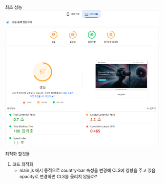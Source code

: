 최초 성능
<img src="./images/readme/스크린샷 2025-06-04 164206.png" />

최적화 할것들
1. 코드 최적화
    - main.js 에서 동적으로 country-bar 속성을 변경해 CLS에 영향을 주고 있음 opacity로 변경하면 CLS를 올리지 않을까?
